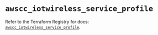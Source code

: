 # `awscc_iotwireless_service_profile`

Refer to the Terraform Registry for docs: [`awscc_iotwireless_service_profile`](https://registry.terraform.io/providers/hashicorp/awscc/0.70.0/docs/resources/iotwireless_service_profile).
